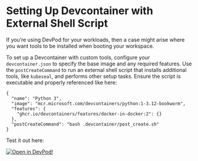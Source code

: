 # Setting Up Devcontainer with External Shell Script

If you’re using DevPod for your workloads, then a case might arise where you want tools to be installed when booting your workspace. 

To set up a Devcontainer with custom tools, configure your `devcontainer.json` to specify the base image and any required features. Use the `postCreateCommand` to run an external shell script that installs additional tools, like `kubeseal`, and performs other setup tasks. Ensure the script is executable and properly referenced like here:

```
{
  "name": "Python 3",
  "image": "mcr.microsoft.com/devcontainers/python:1-3.12-bookworm",
  "features": {
    "ghcr.io/devcontainers/features/docker-in-docker:2": {}
  },
  "postCreateCommand": "bash .devcontainer/post_create.sh"
}

```

Test it out here:


[![Open in DevPod!](https://devpod.sh/assets/open-in-devpod.svg)](https://devpod.sh/open#https://github.com/loft-sh/devpod-templates@subpath:devcontainer-with-external-shell-script)
